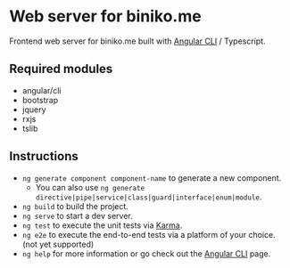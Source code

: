 # Web server for biniko.me

Frontend web server for biniko.me built with [Angular CLI](https://github.com/angular/angular-cli) / Typescript.

## Required modules

* angular/cli
* bootstrap
* jquery
* rxjs
* tslib


## Instructions

* `ng generate component component-name` to generate a new component.
  * You can also use `ng generate directive|pipe|service|class|guard|interface|enum|module`.
* `ng build` to build the project.
* `ng serve` to start a dev server.
* `ng test` to execute the unit tests via [Karma](https://karma-runner.github.io).
* `ng e2e` to execute the end-to-end tests via a platform of your choice. (not yet supported)
* `ng help` for more information or go check out the [Angular CLI](https://angular.io/cli) page.
